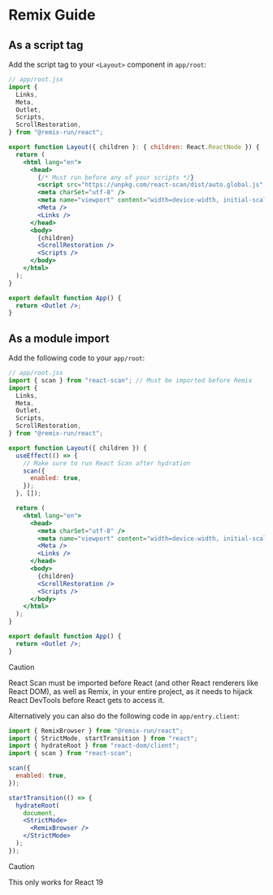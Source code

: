 # Remix Guide

## As a script tag

Add the script tag to your `<Layout>` component in `app/root`:

```jsx
// app/root.jsx
import {
  Links,
  Meta,
  Outlet,
  Scripts,
  ScrollRestoration,
} from "@remix-run/react";

export function Layout({ children }: { children: React.ReactNode }) {
  return (
    <html lang="en">
      <head>
        {/* Must run before any of your scripts */}
        <script src="https://unpkg.com/react-scan/dist/auto.global.js" />
        <meta charSet="utf-8" />
        <meta name="viewport" content="width=device-width, initial-scale=1" />
        <Meta />
        <Links />
      </head>
      <body>
        {children}
        <ScrollRestoration />
        <Scripts />
      </body>
    </html>
  );
}

export default function App() {
  return <Outlet />;
}
```

## As a module import

Add the following code to your `app/root`:

```jsx
// app/root.jsx
import { scan } from "react-scan"; // Must be imported before Remix
import {
  Links,
  Meta,
  Outlet,
  Scripts,
  ScrollRestoration,
} from "@remix-run/react";

export function Layout({ children }) {
  useEffect(() => {
    // Make sure to run React Scan after hydration
    scan({
      enabled: true,
    });
  }, []);

  return (
    <html lang="en">
      <head>
        <meta charSet="utf-8" />
        <meta name="viewport" content="width=device-width, initial-scale=1" />
        <Meta />
        <Links />
      </head>
      <body>
        {children}
        <ScrollRestoration />
        <Scripts />
      </body>
    </html>
  );
}

export default function App() {
  return <Outlet />;
}
```

> [!CAUTION]
> React Scan must be imported before React (and other React renderers like React DOM), as well as Remix, in your entire project, as it needs to hijack React DevTools before React gets to access it.

Alternatively you can also do the following code in `app/entry.client`:

```jsx
import { RemixBrowser } from "@remix-run/react";
import { StrictMode, startTransition } from "react";
import { hydrateRoot } from "react-dom/client";
import { scan } from "react-scan";

scan({
  enabled: true,
});

startTransition(() => {
  hydrateRoot(
    document,
    <StrictMode>
      <RemixBrowser />
    </StrictMode>
  );
});
```

> [!CAUTION]
> This only works for React 19
